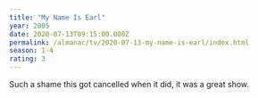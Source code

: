 ```yaml
---
title: "My Name Is Earl"
year: 2005
date: 2020-07-13T09:15:00.000Z
permalink: /almanac/tv/2020-07-13-my-name-is-earl/index.html
season: 1-4
rating: 3
---
```


Such a shame this got cancelled when it did, it was a great show.